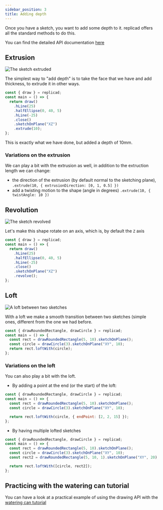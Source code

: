 ```yaml
---
sidebar_position: 3
title: Adding depth
---
```


Once you have a sketch, you want to add some depth to it. replicad offers all
the standard methods to do this.

You can find the detailed API documentation
[here](/docs/api/classes/Sketch#methods)

## Extrusion

![The sketch extruded](/img/tutorial/adding-depth-1.png)

The simplest way to "add depth" is to take the face that we have and add
thickness, to extrude it in other ways.

```js withWorkbench
const { draw } = replicad;
const main = () => {
  return draw()
    .hLine(25)
    .halfEllipse(0, 40, 5)
    .hLine(-25)
    .close()
    .sketchOnPlane("XZ")
    .extrude(10);
};
```

This is exactly what we have done, but added a depth of 10mm.

### Variations on the extrusion

We can play a bit with the extrusion as well, in addition to the extruction
length we can change:

- the direction of the extrusion (by default normal to the sketching plane),
  `.extrude(10, { extrusionDirection: [0, 1, 0.5] })`
- add a twisting motion to the shape (angle in degrees)
  `.extrude(10, { twistAngle: 10 })`

## Revolution

![The sketch revolved](/img/tutorial/adding-depth-2.png)

Let's make this shape rotate on an axis, which is, by default the `Z` axis

```js withWorkbench
const { draw } = replicad;
const main = () => {
  return draw()
    .hLine(25)
    .halfEllipse(0, 40, 5)
    .hLine(-25)
    .close()
    .sketchOnPlane("XZ")
    .revolve();
};
```

## Loft

![A loft between two sketches](/img/tutorial/adding-depth-3.png)

With a loft we make a smooth transition between two sketches (simple ones,
different from the one we had before.

```js withWorkbench
const { drawRoundedRectangle, drawCircle } = replicad;
const main = () => {
  const rect = drawRoundedRectangle(5, 10).sketchOnPlane();
  const circle = drawCircle(3).sketchOnPlane("XY", 10);
  return rect.loftWith(circle);
};
```

### Variations on the loft

You can also play a bit with the loft.

- By adding a point at the end (or the start) of the loft:

```js withWorkbench
const { drawRoundedRectangle, drawCircle } = replicad;
const main = () => {
  const rect = drawRoundedRectangle(5, 10).sketchOnPlane();
  const circle = drawCircle(3).sketchOnPlane("XY", 10);

  return rect.loftWith(circle, { endPoint: [2, 2, 15] });
};
```

- By having multiple lofted sketches

```js withWorkbench
const { drawRoundedRectangle, drawCircle } = replicad;
const main = () => {
  const rect = drawRoundedRectangle(5, 10).sketchOnPlane();
  const circle = drawCircle(3).sketchOnPlane("XY", 10);
  const rect2 = drawRoundedRectangle(5, 10, 1).sketchOnPlane("XY", 20);

  return rect.loftWith([circle, rect2]);
};
```

## Practicing with the watering can tutorial

You can have a look at a practical example of using the drawing API with the
[watering can
tutorial](/docs/tutorial-making-a-watering-can/creating-the-shapes)

